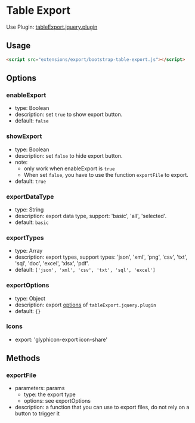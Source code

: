 # Table Export

Use Plugin: [tableExport.jquery.plugin](https://github.com/hhurz/tableExport.jquery.plugin)

## Usage

```html
<script src="extensions/export/bootstrap-table-export.js"></script>
```

## Options

### enableExport

* type: Boolean
* description: set `true` to show export button.
* default: `false`

### showExport

* type: Boolean
* description: set `false` to hide export button. 
* note: 
  - only work when enableExport is `true`
  - When set `false`, you have to use the function `exportFile` to export.
* default: `true`

### exportDataType

* type: String
* description: export data type, support: 'basic', 'all', 'selected'.
* default: `basic`

### exportTypes

* type: Array
* description: export types, support types: 'json', 'xml', 'png', 'csv', 'txt', 'sql', 'doc', 'excel', 'xlsx', 'pdf'.
* default: `['json', 'xml', 'csv', 'txt', 'sql', 'excel']`

### exportOptions

* type: Object
* description: export [options](https://github.com/hhurz/tableExport.jquery.plugin#options) of `tableExport.jquery.plugin`
* default: `{}`

### Icons
* export: 'glyphicon-export icon-share'

## Methods

### exportFile

* parameters: params
  - type: the export type
  - options: see exportOptions
* description: a function that you can use to export files, do not rely on a button to trigger it
